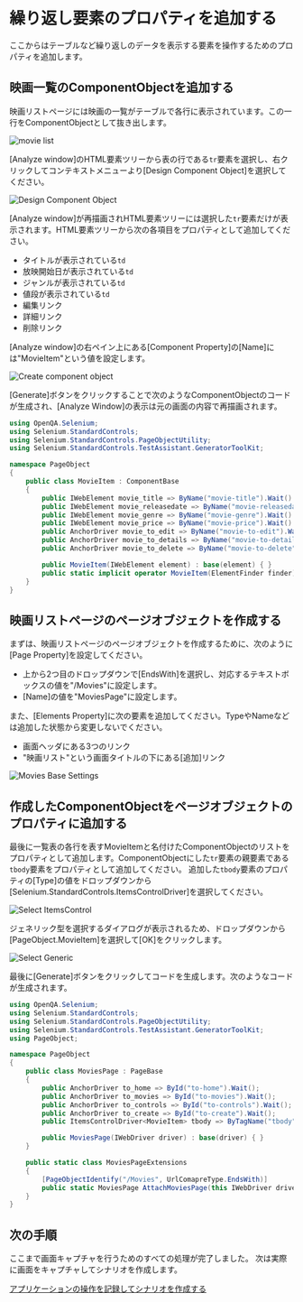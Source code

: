 # 繰り返し要素のプロパティを追加する

ここからはテーブルなど繰り返しのデータを表示する要素を操作するためのプロパティを追加します。

## 映画一覧のComponentObjectを追加する

映画リストページには映画の一覧がテーブルで各行に表示されています。この一行をComponentObjectとして抜き出します。

![movie list](../img/componentobject_movie_list.png)

[Analyze window]のHTML要素ツリーから表の行である`tr`要素を選択し、右クリックしてコンテキストメニューより[Design Component Object]を選択してください。

![Design Component Object](../img/componentobject_context_menu.png)

[Analyze window]が再描画されHTML要素ツリーには選択した`tr`要素だけが表示されます。HTML要素ツリーから次の各項目をプロパティとして追加してください。

- タイトルが表示されている`td`
- 放映開始日が表示されている`td`
- ジャンルが表示されている`td`
- 値段が表示されている`td`
- 編集リンク
- 詳細リンク
- 削除リンク

[Analyze window]の右ペイン上にある[Component Property]の[Name]には"MovieItem"という値を設定します。

![Create component object](../img/componentobject_create_movieitem.png)

[Generate]ボタンをクリックすることで次のようなComponentObjectのコードが生成され、[Analyze Window]の表示は元の画面の内容で再描画されます。

```cs
using OpenQA.Selenium;
using Selenium.StandardControls;
using Selenium.StandardControls.PageObjectUtility;
using Selenium.StandardControls.TestAssistant.GeneratorToolKit;

namespace PageObject
{
    public class MovieItem : ComponentBase
    {
        public IWebElement movie_title => ByName("movie-title").Wait().Find();
        public IWebElement movie_releasedate => ByName("movie-releasedate").Wait().Find();
        public IWebElement movie_genre => ByName("movie-genre").Wait().Find();
        public IWebElement movie_price => ByName("movie-price").Wait().Find();
        public AnchorDriver movie_to_edit => ByName("movie-to-edit").Wait();
        public AnchorDriver movie_to_details => ByName("movie-to-details").Wait();
        public AnchorDriver movie_to_delete => ByName("movie-to-delete").Wait();

        public MovieItem(IWebElement element) : base(element) { }
        public static implicit operator MovieItem(ElementFinder finder) => finder.Find<MovieItem>();
    }
}
```

## 映画リストページのページオブジェクトを作成する

まずは、映画リストページのページオブジェクトを作成するために、次のように[Page Property]を設定してください。

- 上から2つ目のドロップダウンで[EndsWith]を選択し、対応するテキストボックスの値を"/Movies"に設定します。
- [Name]の値を"MoviesPage"に設定します。

また、[Elements Property]に次の要素を追加してください。TypeやNameなどは追加した状態から変更しないでください。

- 画面ヘッダにある3つのリンク
- "映画リスト"という画面タイトルの下にある[追加]リンク

![Movies Base Settings](../img/componentobject_movies_base_setting.png)

## 作成したComponentObjectをページオブジェクトのプロパティに追加する

最後に一覧表の各行を表すMovieItemと名付けたComponentObjectのリストをプロパティとして追加します。ComponentObjectにした`tr`要素の親要素である`tbody`要素をプロパティとして追加してください。
追加した`tbody`要素のプロパティの[Type]の値をドロップダウンから[Selenium.StandardControls.ItemsControlDriver<T>]を選択してください。

![Select ItemsControl](../img/componentobject_select_itemscontrol.png)

ジェネリック型を選択するダイアログが表示されるため、ドロップダウンから[PageObject.MovieItem]を選択して[OK]をクリックします。

![Select Generic](../img/componentobject_select_generic_movieitem.png)

最後に[Generate]ボタンをクリックしてコードを生成します。次のようなコードが生成されます。

```cs
using OpenQA.Selenium;
using Selenium.StandardControls;
using Selenium.StandardControls.PageObjectUtility;
using Selenium.StandardControls.TestAssistant.GeneratorToolKit;
using PageObject;

namespace PageObject
{
    public class MoviesPage : PageBase
    {
        public AnchorDriver to_home => ById("to-home").Wait();
        public AnchorDriver to_movies => ById("to-movies").Wait();
        public AnchorDriver to_controls => ById("to-controls").Wait();
        public AnchorDriver to_create => ById("to-create").Wait();
        public ItemsControlDriver<MovieItem> tbody => ByTagName("tbody").Wait();

        public MoviesPage(IWebDriver driver) : base(driver) { }
    }

    public static class MoviesPageExtensions
    {
        [PageObjectIdentify("/Movies", UrlComapreType.EndsWith)]
        public static MoviesPage AttachMoviesPage(this IWebDriver driver) => new MoviesPage(driver);
    }
}
```

## 次の手順

ここまで画面キャプチャを行うためのすべての処理が完了しました。
次は実際に画面をキャプチャしてシナリオを作成します。

[アプリケーションの操作を記録してシナリオを作成する](Scenario.md)